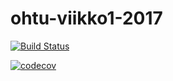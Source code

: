 # ohtu-viikko1-2017

[![Build Status](https://travis-ci.org/rescawen/ohtu-viikko1-2017.svg?branch=master)](https://travis-ci.org/rescawen/ohtu-viikko1-2017)

[![codecov](https://codecov.io/gh/rescawen/ohtu-viikko1-2017/branch/master/graph/badge.svg)](https://codecov.io/gh/rescawen/ohtu-viikko1-2017)
